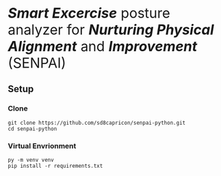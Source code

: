 <span style="font-size: 32px"> ***Smart Excercise*** posture analyzer for ***Nurturing Physical*** ***Alignment*** and ***Improvement*** (SENPAI) </span>

## Setup

### Clone 
`git clone https://github.com/sd8capricon/senpai-python.git`<br>
`cd senpai-python`

### Virtual Envrionment
`py -m venv venv`<br>
`pip install -r requirements.txt`